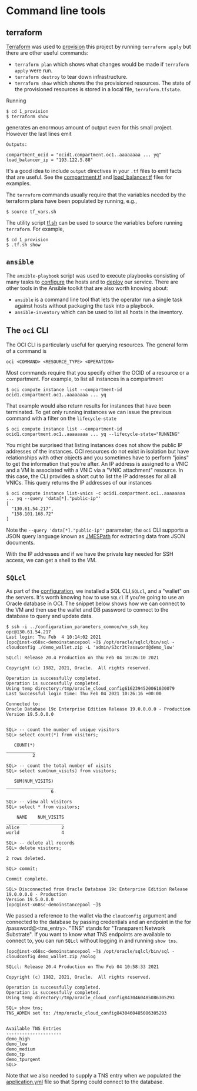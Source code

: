 # Command line tools
## terraform
[Terraform](https://terraform.io) was used to [provision](../../1_provision) this project by running `terraform apply` but there are other useful commands:
 * `terraform plan` which shows what changes would be made if `terraform apply` were run.
 * `terraform destroy` to tear down infrastructure.
 * `terraform show` which shows the the provisioned resources.
The state of the provisioned resources is stored in a local file, `terraform.tfstate`.

Running

```
$ cd 1_provision
$ terraform show
```

generates an enormous amount of output even for this small project. However the last lines emit

```
Outputs:

compartment_ocid = "ocid1.compartment.oc1..aaaaaaaa ... yq"
load_balancer_ip = "193.122.5.88"
```

It's a good idea to include `output` directives in your `.tf` files to emit facts that are useful. See the [compartment.tf](../../1_provision/compartment.tf) and
[load_balancer.tf](../../1_provision/load_balancer.tf) files for examples.

The `terraform` commands usually require that the variables needed by the terraform plans have been populated by running, e.g.,

```
$ source tf_vars.sh
```

The utility script [tf.sh](../../1_provision/tf.sh) can be used to source the variables before running `terraform`. For example,

```
$ cd 1_provision
$ .tf.sh show
```


## `ansible`
The `ansible-playbook` script was used to execute playbooks consisting of many tasks to [configure](../../2_configure/configure.yml) the hosts and to
[deploy](../../3_deploy/deploy.yml) our service. There are other tools in the Ansible toolkit that are also worth knowing about:
 * `ansible` is a command line tool that lets the operator run a single task against hosts without packaging the task into a playbook.
 * `ansible-inventory` which can be used to list all hosts in the inventory.
 

## The `oci` CLI
The OCI CLI is particularly useful for querying resources. The general form of a command is

```
oci <COMMAND> <RESOURCE_TYPE> <OPERATION>
```

Most commands require that you specify either the OCID of a resource or a compartment. For example, to list all instances in a compartment

```
$ oci compute instance list --compartment-id ocid1.compartment.oc1..aaaaaaaa ... yq
```

That example would also return results for instances that have been terminated. To get only running instances we can issue the previous command with a filter on the
`lifecycle-state`

```
$ oci compute instance list --compartment-id ocid1.compartment.oc1..aaaaaaaa ... yq --lifecycle-state="RUNNING"
```

You might be surprised that listing instances does not show the public IP addresses of the instances. OCI resources do not exist in isolation but have relationships
with other objects and you sometimes have to perform "joins" to get the information that you're after. An IP address is assigned to a VNIC and a VM is associated
with a VNIC via a "VNIC attachment" resource. In this case, the CLI provides a short cut to list the IP addresses for all all VNICs. This query returns the
IP addresses of our instances

```
$ oci compute instance list-vnics -c ocid1.compartment.oc1..aaaaaaaa ... yq --query 'data[*]."public-ip"'
[
  "130.61.54.217",
  "158.101.168.72"
]
```

Note the `--query 'data[*]."public-ip"'` parameter; the `oci` CLI supports a JSON query language known as [JMESPath](https://mespath.org) for extracting data
from JSON documents.

With the IP addresses and if we have the private key needed for SSH access, we can get a shell to the VM.

## `SQLcl`
As part of the [configuration](../../2_configure), we installed a SQL CLI,`SQLcl`, and a "wallet" on the servers. It's worth knowing how to use `SQLcl` if you're
going to use an Oracle database in OCI. The snippet below shows how we can connect to the VM and then use the wallet and DB password to connect to the database
to query and update data.

```
$ ssh -i ../configuration_parameters_common/vm_ssh_key opc@130.61.54.217
Last login: Thu Feb  4 10:14:02 2021
[opc@inst-x68sc-demoinstancepool ~]$ /opt/oracle/sqlcl/bin/sql -cloudconfig ./demo_wallet.zip -L 'admin/S3cr3t?assword@demo_low'

SQLcl: Release 20.4 Production on Thu Feb 04 10:26:10 2021

Copyright (c) 1982, 2021, Oracle.  All rights reserved.

Operation is successfully completed.
Operation is successfully completed.
Using temp directory:/tmp/oracle_cloud_config6162394520061030079
Last Successful login time: Thu Feb 04 2021 10:26:16 +00:00

Connected to:
Oracle Database 19c Enterprise Edition Release 19.0.0.0.0 - Production
Version 19.5.0.0.0


SQL> -- count the number of unique visitors
SQL> select count(*) from visitors;

   COUNT(*)
___________
          2

SQL> -- count the total number of visits
SQL> select sum(num_visits) from visitors;

   SUM(NUM_VISITS)
__________________
                 6

SQL> -- view all visitors
SQL> select * from visitors;

    NAME    NUM_VISITS
________ _____________
alice                2
world                4

SQL> -- delete all records
SQL> delete visitors;

2 rows deleted.

SQL> commit;

Commit complete.

SQL> Disconnected from Oracle Database 19c Enterprise Edition Release 19.0.0.0.0 - Production
Version 19.5.0.0.0
[opc@inst-x68sc-demoinstancepool ~]$
```

We passed a reference to the wallet via the `cloudconfig` argument and connected to the database by passing credentials and an endpoint in the for
<username>/password@<tns_entry>. "TNS" stands for "Transparent Network Substrate". If you want to know what TNS endpoints are available to connect to, you can
run `SQLcl` without logging in and running `show tns`.
  
```
[opc@inst-x68sc-demoinstancepool ~]$ /opt/oracle/sqlcl/bin/sql -cloudconfig demo_wallet.zip /nolog

SQLcl: Release 20.4 Production on Thu Feb 04 10:58:33 2021

Copyright (c) 1982, 2021, Oracle.  All rights reserved.

Operation is successfully completed.
Operation is successfully completed.
Using temp directory:/tmp/oracle_cloud_config8430460485086305293

SQL> show tns;
TNS_ADMIN set to: /tmp/oracle_cloud_config8430460485086305293


Available TNS Entries
---------------------
demo_high
demo_low
demo_medium
demo_tp
demo_tpurgent
SQL>                   
```

Note that we also needed to supply a TNS entry when we populated the [application.yml](../../3_deploy/templates/application.yml) file so that Spring could connect to the
database.
